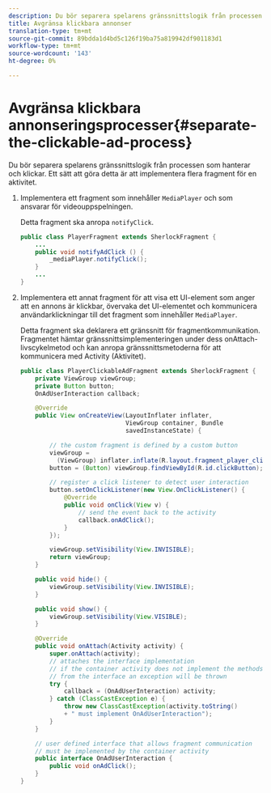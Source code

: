 ```yaml
---
description: Du bör separera spelarens gränssnittslogik från processen som hanterar och klickar. Ett sätt att göra detta är att implementera flera fragment för en aktivitet.
title: Avgränsa klickbara annonser
translation-type: tm+mt
source-git-commit: 89bdda1d4bd5c126f19ba75a819942df901183d1
workflow-type: tm+mt
source-wordcount: '143'
ht-degree: 0%

---
```



# Avgränsa klickbara annonseringsprocesser{#separate-the-clickable-ad-process}

Du bör separera spelarens gränssnittslogik från processen som hanterar och klickar. Ett sätt att göra detta är att implementera flera fragment för en aktivitet.

1. Implementera ett fragment som innehåller `MediaPlayer` och som ansvarar för videouppspelningen.

   Detta fragment ska anropa `notifyClick`.

   ```java
   public class PlayerFragment extends SherlockFragment { 
       ... 
       public void notifyAdClick () { 
           _mediaPlayer.notifyClick(); 
       } 
       ... 
   } 
   ```

1. Implementera ett annat fragment för att visa ett UI-element som anger att en annons är klickbar, övervaka det UI-elementet och kommunicera användarklickningar till det fragment som innehåller `MediaPlayer`.

   Detta fragment ska deklarera ett gränssnitt för fragmentkommunikation. Fragmentet hämtar gränssnittsimplementeringen under dess onAttach-livscykelmetod och kan anropa gränssnittsmetoderna för att kommunicera med Activity (Aktivitet).

   ```java
   public class PlayerClickableAdFragment extends SherlockFragment { 
       private ViewGroup viewGroup; 
       private Button button; 
       OnAdUserInteraction callback; 
   
       @Override 
       public View onCreateView(LayoutInflater inflater,  
                                ViewGroup container, Bundle 
                                savedInstanceState) { 
   
           // the custom fragment is defined by a custom button 
           viewGroup =  
             (ViewGroup) inflater.inflate(R.layout.fragment_player_clickable_ad, container, false); 
           button = (Button) viewGroup.findViewById(R.id.clickButton); 
   
           // register a click listener to detect user interaction 
           button.setOnClickListener(new View.OnClickListener() { 
               @Override 
               public void onClick(View v) { 
                   // send the event back to the activity 
                   callback.onAdClick(); 
               } 
           }); 
   
           viewGroup.setVisibility(View.INVISIBLE); 
           return viewGroup; 
       } 
   
       public void hide() { 
           viewGroup.setVisibility(View.INVISIBLE); 
       } 
   
       public void show() { 
           viewGroup.setVisibility(View.VISIBLE);  
       } 
   
       @Override 
       public void onAttach(Activity activity) { 
           super.onAttach(activity); 
           // attaches the interface implementation 
           // if the container activity does not implement the methods  
           // from the interface an exception will be thrown 
           try { 
               callback = (OnAdUserInteraction) activity; 
           } catch (ClassCastException e) { 
               throw new ClassCastException(activity.toString() 
               + " must implement OnAdUserInteraction"); 
           }  
       } 
   
       // user defined interface that allows fragment communication 
       // must be implemented by the container activity 
       public interface OnAdUserInteraction { 
           public void onAdClick(); 
       } 
   } 
   ```

